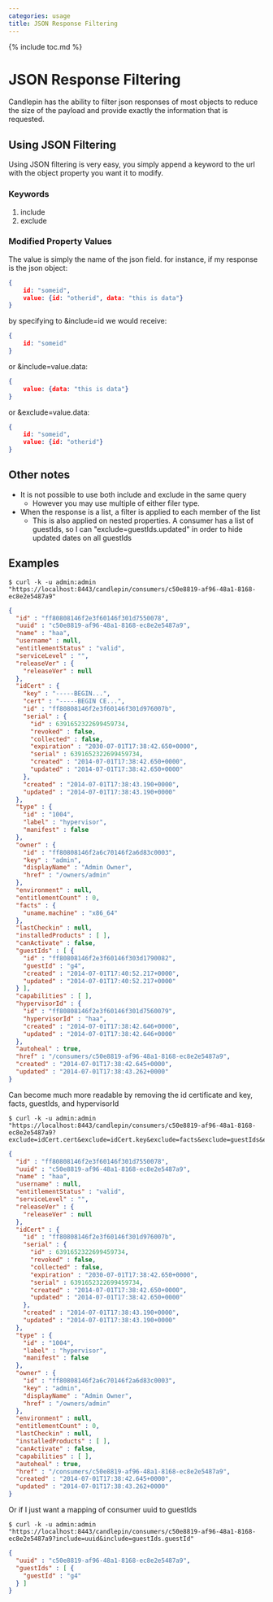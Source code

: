 ```yaml
---
categories: usage
title: JSON Response Filtering
---
```

{% include toc.md %}

# JSON Response Filtering
Candlepin has the ability to filter json responses of most objects to reduce the size of the payload and provide exactly the information that is requested.

## Using JSON Filtering
Using JSON filtering is very easy, you simply append a keyword to the url with the object property you want it to modify.

### Keywords
 1. include
 2. exclude

### Modified Property Values
The value is simply the name of the json field. for instance, if my response is the json object:

```json
{
    id: "someid",
    value: {id: "otherid", data: "this is data"}
}
```

by specifying to &include=id we would receive:

```json
{
    id: "someid"
}
```

or &include=value.data:

```json
{
    value: {data: "this is data"}
}
```

or &exclude=value.data:

```json
{
    id: "someid",
    value: {id: "otherid"}
}
```

## Other notes
 * It is not possible to use both include and exclude in the same query
   * However you may use multiple of either filer type.
 * When the response is a list, a filter is applied to each member of the list
   * This is also applied on nested properties.  A consumer has a list of guestIds, so I can "exclude=guestIds.updated" in order to hide updated dates on all guestIds

## Examples

```console
$ curl -k -u admin:admin "https://localhost:8443/candlepin/consumers/c50e8819-af96-48a1-8168-ec8e2e5487a9"
```

```json
{
  "id" : "ff80808146f2e3f60146f301d7550078",
  "uuid" : "c50e8819-af96-48a1-8168-ec8e2e5487a9",
  "name" : "haa",
  "username" : null,
  "entitlementStatus" : "valid",
  "serviceLevel" : "",
  "releaseVer" : {
    "releaseVer" : null
  },
  "idCert" : {
    "key" : "-----BEGIN...",
    "cert" : "-----BEGIN CE...",
    "id" : "ff80808146f2e3f60146f301d976007b",
    "serial" : {
      "id" : 6391652322699459734,
      "revoked" : false,
      "collected" : false,
      "expiration" : "2030-07-01T17:38:42.650+0000",
      "serial" : 6391652322699459734,
      "created" : "2014-07-01T17:38:42.650+0000",
      "updated" : "2014-07-01T17:38:42.650+0000"
    },
    "created" : "2014-07-01T17:38:43.190+0000",
    "updated" : "2014-07-01T17:38:43.190+0000"
  },
  "type" : {
    "id" : "1004",
    "label" : "hypervisor",
    "manifest" : false
  },
  "owner" : {
    "id" : "ff80808146f2a6c70146f2a6d83c0003",
    "key" : "admin",
    "displayName" : "Admin Owner",
    "href" : "/owners/admin"
  },
  "environment" : null,
  "entitlementCount" : 0,
  "facts" : {
    "uname.machine" : "x86_64"
  },
  "lastCheckin" : null,
  "installedProducts" : [ ],
  "canActivate" : false,
  "guestIds" : [ {
    "id" : "ff80808146f2e3f60146f303d1790082",
    "guestId" : "g4",
    "created" : "2014-07-01T17:40:52.217+0000",
    "updated" : "2014-07-01T17:40:52.217+0000"
  } ],
  "capabilities" : [ ],
  "hypervisorId" : {
    "id" : "ff80808146f2e3f60146f301d7560079",
    "hypervisorId" : "haa",
    "created" : "2014-07-01T17:38:42.646+0000",
    "updated" : "2014-07-01T17:38:42.646+0000"
  },
  "autoheal" : true,
  "href" : "/consumers/c50e8819-af96-48a1-8168-ec8e2e5487a9",
  "created" : "2014-07-01T17:38:42.645+0000",
  "updated" : "2014-07-01T17:38:43.262+0000"
}
```

Can become much more readable by removing the id certificate and key, facts, guestIds, and hypervisorId

```console
$ curl -k -u admin:admin "https://localhost:8443/candlepin/consumers/c50e8819-af96-48a1-8168-ec8e2e5487a9?exclude=idCert.cert&exclude=idCert.key&exclude=facts&exclude=guestIds&exclude=hypervisorId"
```

```json
{
  "id" : "ff80808146f2e3f60146f301d7550078",
  "uuid" : "c50e8819-af96-48a1-8168-ec8e2e5487a9",
  "name" : "haa",
  "username" : null,
  "entitlementStatus" : "valid",
  "serviceLevel" : "",
  "releaseVer" : {
    "releaseVer" : null
  },
  "idCert" : {
    "id" : "ff80808146f2e3f60146f301d976007b",
    "serial" : {
      "id" : 6391652322699459734,
      "revoked" : false,
      "collected" : false,
      "expiration" : "2030-07-01T17:38:42.650+0000",
      "serial" : 6391652322699459734,
      "created" : "2014-07-01T17:38:42.650+0000",
      "updated" : "2014-07-01T17:38:42.650+0000"
    },
    "created" : "2014-07-01T17:38:43.190+0000",
    "updated" : "2014-07-01T17:38:43.190+0000"
  },
  "type" : {
    "id" : "1004",
    "label" : "hypervisor",
    "manifest" : false
  },
  "owner" : {
    "id" : "ff80808146f2a6c70146f2a6d83c0003",
    "key" : "admin",
    "displayName" : "Admin Owner",
    "href" : "/owners/admin"
  },
  "environment" : null,
  "entitlementCount" : 0,
  "lastCheckin" : null,
  "installedProducts" : [ ],
  "canActivate" : false,
  "capabilities" : [ ],
  "autoheal" : true,
  "href" : "/consumers/c50e8819-af96-48a1-8168-ec8e2e5487a9",
  "created" : "2014-07-01T17:38:42.645+0000",
  "updated" : "2014-07-01T17:38:43.262+0000"
}
```

Or if I just want a mapping of consumer uuid to guestIds

```console
$ curl -k -u admin:admin "https://localhost:8443/candlepin/consumers/c50e8819-af96-48a1-8168-ec8e2e5487a9?include=uuid&include=guestIds.guestId"
```

```json
{
  "uuid" : "c50e8819-af96-48a1-8168-ec8e2e5487a9",
  "guestIds" : [ {
    "guestId" : "g4"
  } ]
}
```
